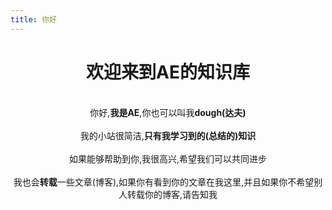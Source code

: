 ```yaml
---
title: 你好
---
```

<center><h1>欢迎来到AE的知识库</h1></center>
<br>
<center>你好,<strong>我是AE</strong>,你也可以叫我<strong>dough(达夫)</strong></center>
<br>
<center>我的小站很简洁,<strong>只有我学习到的(总结的)知识</strong></center>
<br>
<center>如果能够帮助到你,我很高兴,希望我们可以共同进步</center>
<br>
<center>我也会<strong>转载</strong>一些文章(博客),如果你有看到你的文章在我这里,并且如果你不希望别人转载你的博客,请告知我</center>